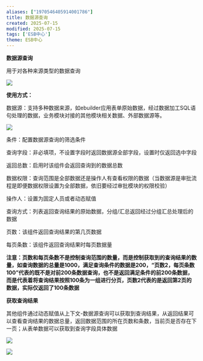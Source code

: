 ```yaml
---
aliases: ["1970546405914001786"]
title: 数据源查询
created: 2025-07-15
modified: 2025-07-15
tags: ['ESB中心']
theme: ESB中心
---
```


**数据源查询**

用于对各种来源类型的数据查询

![](c48959ba673819e0a0ba8d3f6a5acfd9.jpg)

**使用方式：**

数据源：支持多种数据来源，如ebuilder应用表单原始数据，经过数据加工SQL语句处理的数据，业务模块对接的其他模块相关数据、外部数据源等。

![](bca297711372c7f422ac68a803838c1f.jpg)

条件：配置数据源查询的筛选条件

查询字段：非必填项，不设置字段时返回数据源全部字段，设置时仅返回选中字段

返回总数：启用时该组件会返回查询到的数据总数

数据权限：查询范围是全部数据还是操作人有查看权限的数据（当数据源是审批流程是即便数据权限设置为全部数据，依旧要经过审批模块的权限校验）

操作人：设置为固定人员或者动态赋值

查询方式：列表返回查询结果的原始数据，分组/汇总返回经过分组汇总处理后的数据

页数：该组件返回查询结果的第几页数据

每页条数：该组件返回查询结果时每页数据量

**注意：页数和每页条数不是控制查询范围的数量，而是控制获取到的查询结果的数量，如查询数据的总量是1000，满足查询条件的数据是200，“页数2，每页条数100”代表的既不是对前200条数据查询，也不是返回满足条件的前200条数据，而是代表着将查询结果按照100条为一组进行分页，页数2代表的是返回第2页的数据，实际仅返回了100条数据**

**获取查询结果**

其他组件通过动态赋值从上下文-数据源查询可以获取到查询结果，从返回结果可以查看查询结果的数据总量，返回数据范围的所在页数和条数，当前页是否存在下一页；从表单数据可以获取到查询字段具体数据

![](1c76a390c133ab68083ba95dcb1c623c.jpg)

![](784ba51f3d3a3f2a3fdae88ecb2485dd.jpg)